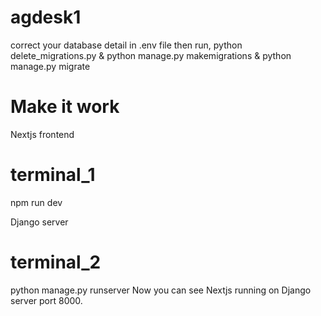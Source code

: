 # agdesk1
correct your database detail in .env file
then run,
python delete_migrations.py & python manage.py makemigrations & python manage.py migrate

# Make it work

Nextjs frontend
# terminal_1
npm run dev

Django server
# terminal_2
python manage.py runserver
Now you can see Nextjs running on Django server port 8000.
